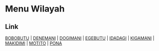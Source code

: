 # Menu Wilayah

## Link

[BOBOBUTU](https://github.com/gigit-pemilu/pemilu-2024-94-papua-tengah/tree/main/pilpres/hitung-suara/sub/94-papua-tengah/sub/06-dogiyai/sub/10-dogiyai/sub/2008-bobobutu)
 | 
[DENEMANI](https://github.com/gigit-pemilu/pemilu-2024-94-papua-tengah/tree/main/pilpres/hitung-suara/sub/94-papua-tengah/sub/06-dogiyai/sub/10-dogiyai/sub/2004-denemani)
 | 
[DOGIMANI](https://github.com/gigit-pemilu/pemilu-2024-94-papua-tengah/tree/main/pilpres/hitung-suara/sub/94-papua-tengah/sub/06-dogiyai/sub/10-dogiyai/sub/2001-dogimani)
 | 
[EGEBUTU](https://github.com/gigit-pemilu/pemilu-2024-94-papua-tengah/tree/main/pilpres/hitung-suara/sub/94-papua-tengah/sub/06-dogiyai/sub/10-dogiyai/sub/2006-egebutu)
 | 
[IDADAGI](https://github.com/gigit-pemilu/pemilu-2024-94-papua-tengah/tree/main/pilpres/hitung-suara/sub/94-papua-tengah/sub/06-dogiyai/sub/10-dogiyai/sub/2003-idadagi)
 | 
[KIGAMANI](https://github.com/gigit-pemilu/pemilu-2024-94-papua-tengah/tree/main/pilpres/hitung-suara/sub/94-papua-tengah/sub/06-dogiyai/sub/10-dogiyai/sub/2002-kigamani)
 | 
[MAKIDIMI](https://github.com/gigit-pemilu/pemilu-2024-94-papua-tengah/tree/main/pilpres/hitung-suara/sub/94-papua-tengah/sub/06-dogiyai/sub/10-dogiyai/sub/2005-makidimi)
 | 
[MOTITO](https://github.com/gigit-pemilu/pemilu-2024-94-papua-tengah/tree/main/pilpres/hitung-suara/sub/94-papua-tengah/sub/06-dogiyai/sub/10-dogiyai/sub/2007-motito)
 | 
[PONA](https://github.com/gigit-pemilu/pemilu-2024-94-papua-tengah/tree/main/pilpres/hitung-suara/sub/94-papua-tengah/sub/06-dogiyai/sub/10-dogiyai/sub/2009-pona)

